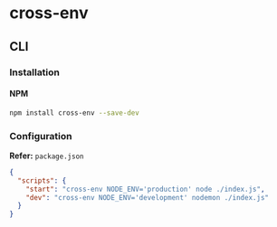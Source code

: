 # cross-env

## CLI

### Installation

#### NPM

```sh
npm install cross-env --save-dev
```

### Configuration

**Refer:** `package.json`

```json
{
  "scripts": {
    "start": "cross-env NODE_ENV='production' node ./index.js",
    "dev": "cross-env NODE_ENV='development' nodemon ./index.js"
  }
}
```
